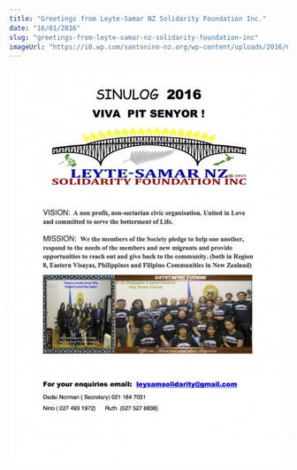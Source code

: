 ```yaml
---
title: "Greetings from Leyte-Samar NZ Solidarity Foundation Inc."
date: "16/01/2016"
slug: "greetings-from-leyte-samar-nz-solidarity-foundation-inc"
imageUrl: "https://i0.wp.com/santonino-nz.org/wp-content/uploads/2016/01/SINULOG-2016-1-723x1024.jpg?resize=723%2C1024"
---
```


![SINULOG 2016 (1)](assets\images\SINULOG-2016-1-723x1024.jpg)